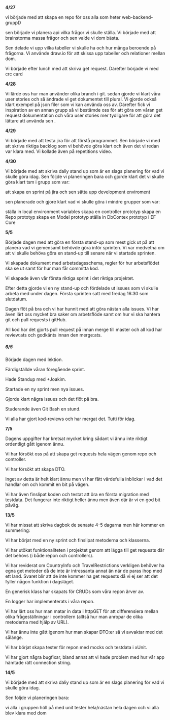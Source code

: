 **4/27**

vi började med att skapa en repo för oss alla som heter web-backend-gruppD

sen började vi planera api vilka frågor vi skulle ställa. Vi började med att brainstorma massa frågor och sen valde vi dom bästa.

Sen delade vi upp vilka tabeller vi skulle ha och hur många beroende på frågorna. Vi använde draw.io för att skissa upp tabeller och relationer mellan dom.

Vi började efter lunch med att skriva get request. Därefter började vi med crc card

**4/28**

Vi lärde oss hur man använder olika branch i git. sedan gjorde vi klart våra user stories och så ändrade vi get dokumentet till plural. Vi gjorde också klart exempel på json filer som vi kan använda oss av. Därefter fick vi inspiration av en annan grupp så vi bestämde oss för att göra om våran get request dokumentation och våra user stories mer tydligare för att göra det lättare att använda sen .

**4/29**

Vi började med att testa jira för att förstå programmet.  Sen började vi med att skriva riktiga backlog som vi behövde göra klart och även det vi redan var klara med. Vi kollade även på repetitions video.

**4/30**

Vi började med att skriva daliy stand up som är en slags planering för vad vi skulle göra idag.
Sen följde vi planeringen bara och gjorde klart det vi skulle göra klart tsm i grupp som var:

att skapa en sprint på jira och
sen sätta upp development enviroment 

sen planerade och gjore klart vad vi skulle göra i mindre grupper som var:

ställa in local environment variables
skapa en controller prototyp
skapa en  Repo prototyp
skapa en Model prototyp
ställa in DbContex  prototyp i EF Core

**5/5**

Började dagen med att göra en första stand-up som mest gick ut på att planera vad vi gemensamt behövde göra inför sprinten. Vi var medvetna om att vi skulle behöva göra en stand-up till senare när vi startade sprinten. 

Vi skapade dokument med arbetsdagsschema, regler för hur arbetsflödet ska se ut samt för hur man får committa kod. 

Vi skapade även vår första riktiga sprint i det riktiga projektet.

Efter detta gjorde vi en ny stand-up och fördelade ut issues som vi skulle arbeta med under dagen. Första sprinten satt med fredag 16:30 som slutdatum.

Dagen flöt på bra och vi har hunnit med att göra nästan alla issues. Vi har även lärt oss mycket bra saker om arbetsflöde samt om hur vi ska hantera git och pull requests i gitHub.

All kod har det gjorts pull request på innan merge till master och all kod har review:ats och godkänts innan den merge:ats.

##### 6/5

Började dagen med lektion.

Färdigställde våran föregående sprint.

Hade Standup med +Joakim.

Startade en ny sprint men nya issues.

Gjorde klart några issues och det flöt på bra.

Studerande även Git Bash en stund.

Vi alla har gjort kod-reviews och har mergat det. Tutti för idag.

**7/5**

Dagens uppgifter har kretsat mycket kring sådant vi ännu inte riktigt ordentligt gått igenom ännu.

Vi har försökt oss på att skapa get requests hela vägen genom repo och controller. 

Vi har försökt att skapa DTO.

Inget av detta är helt klart ännu men vi har fått värdefulla inblickar i vad det handlar om och kommit en bit på vägen.

Vi har även finslipat koden och testat att öra en första migration med testdata. Det fungerar inte riktigt heller ännu men även där är vi en god bit påväg.

**13/5**

Vi har missat att skriva dagbok de senaste 4-5 dagarna men här kommer en summering:

VI har börjat med en ny sprint och finslipat metoderna och klasserna.

Vi har utökat funktionaliteten i projektet genom att lägga till get requests där det behövs (i både repon och controllers).

Vi har reviderat om CountryInfo och TravelRestrictions verkligen behöver ha egna get metoder då de inte är intressanta annat än när de paras ihop med ett land. Svaret blir att de inte kommer ha get requests då vi ej ser att det fyller någon funktion i dagsläget.

En generisk klass har skapats för CRUDs som våra repon ärver av.

En logger har implementerats i våra repon.

Vi har lärt oss hur man matar in data i httpGET för att differensiera mellan olika frågeställningar i controllern (alltså hur man anropar de olika metoderna med hjälp av URL).

Vi har ännu inte gått igenom hur man skapar DTO:er så vi avvaktar med det sålänge.

Vi har börjat skapa tester för repon med mocks och testdata i xUnit.

Vi har gjort några bugfixar, bland annat att vi hade problem med hur vår app hämtade rätt connection string.



**14/5**

Vi började med att skriva daliy stand up som är en slags planering för vad vi skulle göra idag.

Sen följde vi planeringen bara:

vi alla i gruppen höll på med unit tester hela/nästan hela dagen och vi alla blev klara med dom